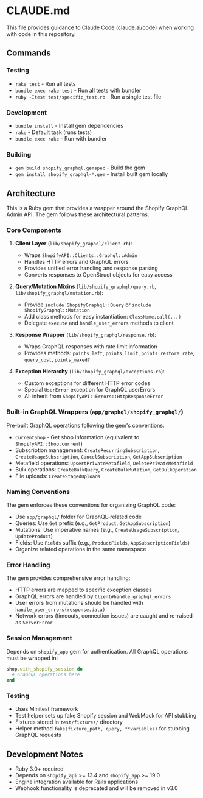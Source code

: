 # CLAUDE.md

This file provides guidance to Claude Code (claude.ai/code) when working with code in this repository.

## Commands

### Testing
- `rake test` - Run all tests
- `bundle exec rake test` - Run all tests with bundler
- `ruby -Itest test/specific_test.rb` - Run a single test file

### Development
- `bundle install` - Install gem dependencies
- `rake` - Default task (runs tests)
- `bundle exec rake` - Run with bundler

### Building
- `gem build shopify_graphql.gemspec` - Build the gem
- `gem install shopify_graphql-*.gem` - Install built gem locally

## Architecture

This is a Ruby gem that provides a wrapper around the Shopify GraphQL Admin API. The gem follows these architectural patterns:

### Core Components

1. **Client Layer** (`lib/shopify_graphql/client.rb`):
   - Wraps `ShopifyAPI::Clients::Graphql::Admin`
   - Handles HTTP errors and GraphQL errors
   - Provides unified error handling and response parsing
   - Converts responses to OpenStruct objects for easy access

2. **Query/Mutation Mixins** (`lib/shopify_graphql/query.rb`, `lib/shopify_graphql/mutation.rb`):
   - Provide `include ShopifyGraphql::Query` or `include ShopifyGraphql::Mutation`
   - Add class methods for easy instantiation: `ClassName.call(...)`
   - Delegate `execute` and `handle_user_errors` methods to client

3. **Response Wrapper** (`lib/shopify_graphql/response.rb`):
   - Wraps GraphQL responses with rate limit information
   - Provides methods: `points_left`, `points_limit`, `points_restore_rate`, `query_cost`, `points_maxed?`

4. **Exception Hierarchy** (`lib/shopify_graphql/exceptions.rb`):
   - Custom exceptions for different HTTP error codes
   - Special `UserError` exception for GraphQL userErrors
   - All inherit from `ShopifyAPI::Errors::HttpResponseError`

### Built-in GraphQL Wrappers (`app/graphql/shopify_graphql/`)

Pre-built GraphQL operations following the gem's conventions:
- `CurrentShop` - Get shop information (equivalent to `ShopifyAPI::Shop.current`)
- Subscription management: `CreateRecurringSubscription`, `CreateUsageSubscription`, `CancelSubscription`, `GetAppSubscription`
- Metafield operations: `UpsertPrivateMetafield`, `DeletePrivateMetafield`
- Bulk operations: `CreateBulkQuery`, `CreateBulkMutation`, `GetBulkOperation`
- File uploads: `CreateStagedUploads`

### Naming Conventions

The gem enforces these conventions for organizing GraphQL code:
- Use `app/graphql/` folder for GraphQL-related code
- Queries: Use `Get` prefix (e.g., `GetProduct`, `GetAppSubscription`)
- Mutations: Use imperative names (e.g., `CreateUsageSubscription`, `UpdateProduct`)
- Fields: Use `Fields` suffix (e.g., `ProductFields`, `AppSubscriptionFields`)
- Organize related operations in the same namespace

### Error Handling

The gem provides comprehensive error handling:
- HTTP errors are mapped to specific exception classes
- GraphQL errors are handled by `Client#handle_graphql_errors`
- User errors from mutations should be handled with `handle_user_errors(response.data)`
- Network errors (timeouts, connection issues) are caught and re-raised as `ServerError`

### Session Management

Depends on `shopify_app` gem for authentication. All GraphQL operations must be wrapped in:
```ruby
shop.with_shopify_session do
  # GraphQL operations here
end
```

### Testing

- Uses Minitest framework
- Test helper sets up fake Shopify session and WebMock for API stubbing
- Fixtures stored in `test/fixtures/` directory
- Helper method `fake(fixture_path, query, **variables)` for stubbing GraphQL requests

## Development Notes

- Ruby 3.0+ required
- Depends on `shopify_api` >= 13.4 and `shopify_app` >= 19.0
- Engine integration available for Rails applications
- Webhook functionality is deprecated and will be removed in v3.0